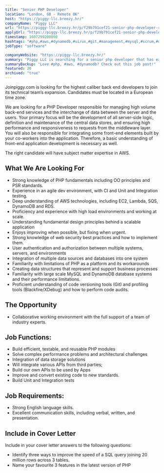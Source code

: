 ```yaml
---
title: "Senior PHP Developer"
location: "London, GB - Remote OK"
host: "https://piggy-llc.breezy.hr/"
companyName: "Piggy LLC"
url: "https://piggy-llc.breezy.hr/p/f29b791cef21-senior-php-developer-remote"
applyUrl: "https://piggy-llc.breezy.hr/p/f29b791cef21-senior-php-developer-remote/apply"
timestamp: 1607299200000
hashtags: "#php,#aws,#dynamodb,#ui/ux,#git,#management,#mysql,#scrum,#office,#English"
jobType: "software"

companyWebsite: "https://piggy-llc.breezy.hr/"
summary: "Piggy LLC is searching for a senior php developer that has experience in an agile dev environment, with CI and Unit and Integration testing."
summaryBackup: "Love #php, #aws, #dynamodb? Check out this job post!"
featured: 20
archived: "true"
---
```


Joinpiggy.com is looking for the highest caliber back end developers to join its technical team’s expansion. Candidates must be located in a European time zone.

We are looking for a PHP Developer responsible for managing high volume back-end services and the interchange of data between the server and the users. Your primary focus will be the development of all server-side logic, definition and maintenance of the central data stores, and ensuring high performance and responsiveness to requests from the middleware layer. You will also be responsible for integrating some front-end elements built by your co-workers into the application. Therefore, a basic understanding of front-end application development is necessary as well.

The right candidate will have subject matter expertise in AWS.

## What We Are Looking For

*   Strong knowledge of PHP fundamentals including OO principles and PSR standards.
*   Experience in an agile dev environment, with CI and Unit and Integration testing.
*   Deep understanding of AWS technologies, including EC2, Lambda, SQS, DynamoDB and RDS.
*   Proficiency and experience with high load environments and working at scale.
*   Understanding fundamental design principles behind a scalable application
*   Enjoys improving when possible, but fixing when urgent.
*   Strong knowledge of web security best practices and how to implement them.
*   User authentication and authorization between multiple systems, servers, and environments
*   Integration of multiple data sources and databases into one system
*   Familiarity with limitations of PHP as a platform and its workarounds
*   Creating data structures that represent and support business processes
*   Familiarity with large scale MySQL and DynamoDB database systems and their performance limitations.
*   Proficient understanding of code versioning tools (Git) and profiling tools (Blackfire/XDebug) and how to perform code audits.

## The Opportunity

*   Collaborative working environment with the full support of a team of industry experts.

## Job Functions:

*   Build efficient, testable, and reusable PHP modules
*   Solve complex performance problems and architectural challenges
*   Integration of data storage solutions
*   Will integrate various APIs from third parties;
*   Build our own APIs to be used by Apps
*   Improve and convert existing code to new standards.
*   Build Unit and Integration tests

## Job Requirements:

*   Strong English language skills.
*   Excellent communication skills, including verbal, written, and presentation.

## Include in Cover Letter

Include in your cover letter answers to the following questions:

*   Identify three ways to improve the speed of a SQL query joining 20 million rows across 3 tables.
*   Name your favourite 3 features in the latest version of PHP
